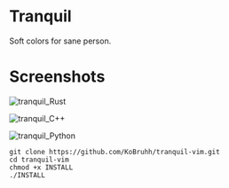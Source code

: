 # Tranquil

Soft colors for sane person.

# Screenshots

![tranquil_Rust](https://user-images.githubusercontent.com/101834410/218577753-22b1e5f9-4895-43c5-a78c-19a09b9d9212.png)

![tranquil_C++](https://user-images.githubusercontent.com/101834410/218577328-09efc089-85ae-4f2a-bf9d-19d93531f2c2.png)

![tranquil_Python](https://user-images.githubusercontent.com/101834410/218577612-f9c923e8-d766-4589-a5a1-2eb6339de556.png)


```
git clone https://github.com/KoBruhh/tranquil-vim.git
cd tranquil-vim
chmod +x INSTALL
./INSTALL
```
